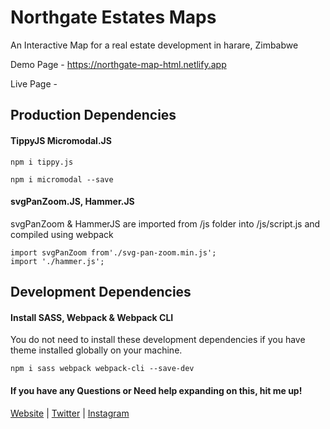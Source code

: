 # Northgate Estates Maps

An Interactive Map for a real estate development in harare, Zimbabwe

Demo Page - https://northgate-map-html.netlify.app

Live Page - 

## Production Dependencies
#### TippyJS Micromodal.JS

```
npm i tippy.js

npm i micromodal --save
```

#### svgPanZoom.JS, Hammer.JS
svgPanZoom & HammerJS are imported from /js folder into /js/script.js and compiled using webpack
```
import svgPanZoom from'./svg-pan-zoom.min.js';
import './hammer.js';
```

## Development Dependencies
#### Install SASS, Webpack & Webpack CLI

You do not need to install these development dependencies if you have theme installed globally on your machine.

```
npm i sass webpack webpack-cli --save-dev
```

#### If you have any Questions or Need help expanding on this, hit me up!

[Website](https://thatafro.netlify.app/ "Personal Website") | [Twitter](https://twitter.com/HikwaMehluli "Follow Méh on Twitter") | [Instagram](https://www.instagram.com/thatafro "Digital Illustrations") 

